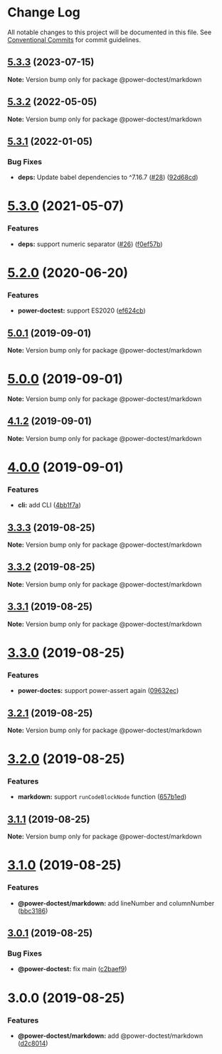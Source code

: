 # Change Log

All notable changes to this project will be documented in this file.
See [Conventional Commits](https://conventionalcommits.org) for commit guidelines.

## [5.3.3](https://github.com/azu/power-doctest/compare/v5.3.2...v5.3.3) (2023-07-15)

**Note:** Version bump only for package @power-doctest/markdown





## [5.3.2](https://github.com/azu/power-doctest/compare/v5.3.1...v5.3.2) (2022-05-05)

**Note:** Version bump only for package @power-doctest/markdown

## [5.3.1](https://github.com/azu/power-doctest/compare/v5.3.0...v5.3.1) (2022-01-05)

### Bug Fixes

* **deps:** Update babel dependencies to ^7.16.7 ([#28](https://github.com/azu/power-doctest/issues/28)) ([92d68cd](https://github.com/azu/power-doctest/commit/92d68cd8100839cf37c409480a3a932290ff2fbe))

# [5.3.0](https://github.com/azu/power-doctest/compare/v5.2.2...v5.3.0) (2021-05-07)

### Features

* **deps:** support numeric separator ([#26](https://github.com/azu/power-doctest/issues/26)) ([f0ef57b](https://github.com/azu/power-doctest/commit/f0ef57b02e767576dde6a81582025a9f19db1143))

# [5.2.0](https://github.com/azu/power-doctest/compare/v5.1.3...v5.2.0) (2020-06-20)

### Features

* **power-doctest:** support ES2020 ([ef624cb](https://github.com/azu/power-doctest/commit/ef624cb9312d62a69b72dcbbbff589557f9b93e5))

## [5.0.1](https://github.com/azu/power-doctest/compare/v5.0.0...v5.0.1) (2019-09-01)

**Note:** Version bump only for package @power-doctest/markdown

# [5.0.0](https://github.com/azu/power-doctest/compare/v4.1.2...v5.0.0) (2019-09-01)

**Note:** Version bump only for package @power-doctest/markdown

## [4.1.2](https://github.com/azu/power-doctest/compare/v4.1.1...v4.1.2) (2019-09-01)

**Note:** Version bump only for package @power-doctest/markdown

# [4.0.0](https://github.com/azu/power-doctest/compare/v3.3.3...v4.0.0) (2019-09-01)

### Features

* **cli:** add CLI ([4bb1f7a](https://github.com/azu/power-doctest/commit/4bb1f7a))

## [3.3.3](https://github.com/azu/power-doctest/compare/v3.3.2...v3.3.3) (2019-08-25)

**Note:** Version bump only for package @power-doctest/markdown

## [3.3.2](https://github.com/azu/power-doctest/compare/v3.3.1...v3.3.2) (2019-08-25)

**Note:** Version bump only for package @power-doctest/markdown

## [3.3.1](https://github.com/azu/power-doctest/compare/v3.3.0...v3.3.1) (2019-08-25)

**Note:** Version bump only for package @power-doctest/markdown

# [3.3.0](https://github.com/azu/power-doctest/compare/v3.2.1...v3.3.0) (2019-08-25)

### Features

* **power-doctes:** support power-assert again ([09632ec](https://github.com/azu/power-doctest/commit/09632ec))

## [3.2.1](https://github.com/azu/power-doctest/compare/v3.2.0...v3.2.1) (2019-08-25)

**Note:** Version bump only for package @power-doctest/markdown

# [3.2.0](https://github.com/azu/power-doctest/compare/v3.1.1...v3.2.0) (2019-08-25)

### Features

* **markdown:** support `runCodeBlockNode` function ([657b1ed](https://github.com/azu/power-doctest/commit/657b1ed))

## [3.1.1](https://github.com/azu/power-doctest/compare/v3.1.0...v3.1.1) (2019-08-25)

**Note:** Version bump only for package @power-doctest/markdown

# [3.1.0](https://github.com/azu/power-doctest/compare/v3.0.1...v3.1.0) (2019-08-25)

### Features

* **@power-doctest/markdown:** add lineNumber and columnNumber ([bbc3186](https://github.com/azu/power-doctest/commit/bbc3186))

## [3.0.1](https://github.com/azu/power-doctest/compare/v3.0.0...v3.0.1) (2019-08-25)

### Bug Fixes

* **@power-doctest:** fix main ([c2baef9](https://github.com/azu/power-doctest/commit/c2baef9))

# 3.0.0 (2019-08-25)

### Features

* **@power-doctest/markdown:** add @power-doctest/markdown ([d2c8014](https://github.com/azu/power-doctest/commit/d2c8014))
